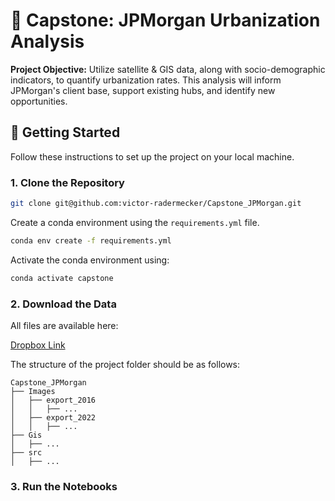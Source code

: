 # 🌆 Capstone: JPMorgan Urbanization Analysis

**Project Objective:** Utilize satellite & GIS data, along with socio-demographic indicators, to quantify urbanization rates. This analysis will inform JPMorgan's client base, support existing hubs, and identify new opportunities.

## 🚀 Getting Started

Follow these instructions to set up the project on your local machine.

### 1. Clone the Repository

```bash
git clone git@github.com:victor-radermecker/Capstone_JPMorgan.git
```

Create a conda environment using the `requirements.yml` file.

```bash
conda env create -f requirements.yml
```

Activate the conda environment using:

```bash
conda activate capstone
```

### 2. Download the Data

All files are available here:

[Dropbox Link](https://www.dropbox.com/scl/fo/i6r9qx73a0lervrd2crpk/h?dl=0&rlkey=g8twup5jtib6h3xnle353dvtg)

The structure of the project folder should be as follows:

```
Capstone_JPMorgan
├── Images
│   ├── export_2016
│   │   ├── ...
│   ├── export_2022
│   │   ├── ...
├── Gis
│   ├── ...
├── src
│   ├── ...
```

### 3. Run the Notebooks